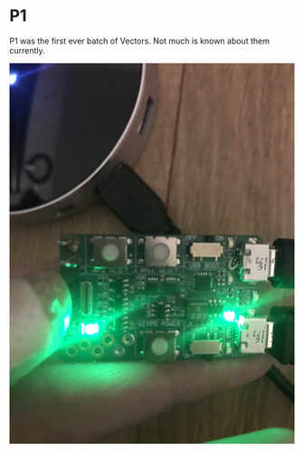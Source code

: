 # P1

P1 was the first ever batch of Vectors. Not much is known about them currently.

![COZ 2.0 breakout board (taken by Wizard-CPU)](P1breakout.jpeg)

